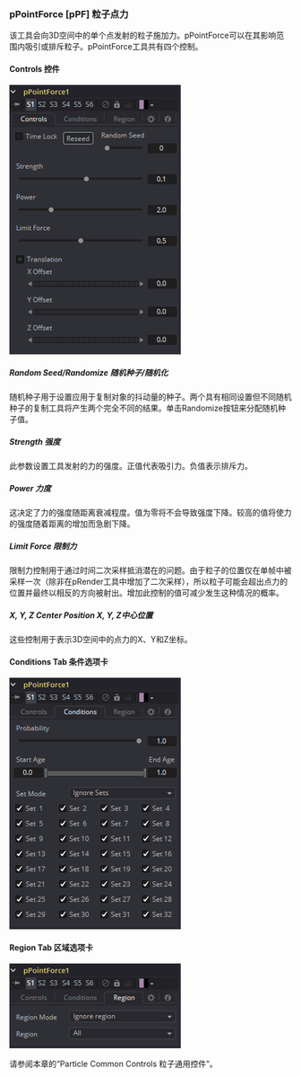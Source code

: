 ### pPointForce [pPF] 粒子点力

该工具会向3D空间中的单个点发射的粒子施加力。pPointForce可以在其影响范围内吸引或排斥粒子。pPointForce工具共有四个控制。

#### Controls 控件

![pPF_Controls](images/pPF_Controls.png)

##### Random Seed/Randomize 随机种子/随机化

随机种子用于设置应用于复制对象的抖动量的种子。两个具有相同设置但不同随机种子的复制工具将产生两个完全不同的结果。单击Randomize按钮来分配随机种子值。

##### Strength 强度

此参数设置工具发射的力的强度。正值代表吸引力。负值表示排斥力。

##### Power 力度

这决定了力的强度随距离衰减程度。值为零将不会导致强度下降。较高的值将使力的强度随着距离的增加而急剧下降。

##### Limit Force 限制力

限制力控制用于通过时间二次采样抵消潜在的问题。由于粒子的位置仅在单帧中被采样一次（除非在pRender工具中增加了二次采样），所以粒子可能会超出点力的位置并最终以相反的方向被射出。增加此控制的值可减少发生这种情况的概率。

##### X, Y, Z Center Position X, Y, Z中心位置

这些控制用于表示3D空间中的点力的X、Y和Z坐标。

#### Conditions Tab 条件选项卡

![pPF_ConditionsTab](images/pPF_ConditionsTab.png)

#### Region Tab 区域选项卡

![pPF_RegionTab](images/pPF_RegionTab.png)

请参阅本章的“Particle Common Controls 粒子通用控件”。